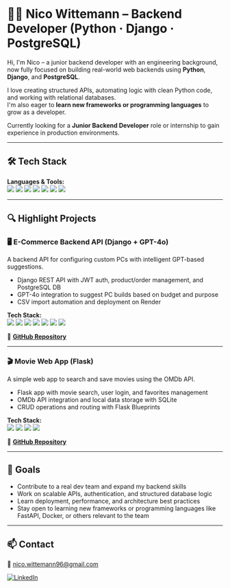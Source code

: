 # 👨‍💻 Nico Wittemann – Backend Developer (Python · Django · PostgreSQL)

Hi, I'm Nico – a junior backend developer with an engineering background, now fully focused on building real-world web backends using **Python**, **Django**, and **PostgreSQL**.

I love creating structured APIs, automating logic with clean Python code, and working with relational databases.  
I'm also eager to **learn new frameworks or programming languages** to grow as a developer.

Currently looking for a **Junior Backend Developer** role or internship to gain experience in production environments.

---

## 🛠️ Tech Stack

**Languages & Tools:**  
<img src="https://img.shields.io/badge/Python-3776AB?style=flat&logo=python&logoColor=white"/>
<img src="https://img.shields.io/badge/Django-092E20?style=flat&logo=django&logoColor=white"/>
<img src="https://img.shields.io/badge/Flask-000000?style=flat&logo=flask&logoColor=white"/>
<img src="https://img.shields.io/badge/PostgreSQL-4169E1?style=flat&logo=postgresql&logoColor=white"/>
<img src="https://img.shields.io/badge/Postman-FF6C37?style=flat&logo=postman&logoColor=white"/>
<img src="https://img.shields.io/badge/Git-F05032?style=flat&logo=git&logoColor=white"/>
<img src="https://img.shields.io/badge/REST-API-green?style=flat"/>

---

## 🔍 Highlight Projects

### 🖥️ E-Commerce Backend API (Django + GPT-4o)  
A backend API for configuring custom PCs with intelligent GPT-based suggestions.

- Django REST API with JWT auth, product/order management, and PostgreSQL DB  
- GPT-4o integration to suggest PC builds based on budget and purpose  
- CSV import automation and deployment on Render

**Tech Stack:**  
<img src="https://img.shields.io/badge/Python-3776AB?style=flat&logo=python&logoColor=white"/>
<img src="https://img.shields.io/badge/Django-092E20?style=flat&logo=django&logoColor=white"/>
<img src="https://img.shields.io/badge/PostgreSQL-4169E1?style=flat&logo=postgresql&logoColor=white"/>
<img src="https://img.shields.io/badge/REST-API-green?style=flat"/>
<img src="https://img.shields.io/badge/JWT-000000?style=flat"/>
<img src="https://img.shields.io/badge/GPT4o-black?style=flat"/>
<img src="https://img.shields.io/badge/Render-46E3B7?style=flat"/>

🔗 [**GitHub Repository**](https://github.com/nico-wittemann/django_pc_webshop_api)

---

### 🎬 Movie Web App (Flask)  
A simple web app to search and save movies using the OMDb API.

- Flask app with movie search, user login, and favorites management  
- OMDb API integration and local data storage with SQLite  
- CRUD operations and routing with Flask Blueprints

**Tech Stack:**  
<img src="https://img.shields.io/badge/Python-3776AB?style=flat&logo=python&logoColor=white"/>
<img src="https://img.shields.io/badge/Flask-000000?style=flat&logo=flask&logoColor=white"/>
<img src="https://img.shields.io/badge/SQLite-003B57?style=flat&logo=sqlite&logoColor=white"/>
<img src="https://img.shields.io/badge/API--Development-blue?style=flat"/>

🔗 [**GitHub Repository**](https://github.com/nico-wittemann/MovieWeb_app)

---

## 🎯 Goals

- Contribute to a real dev team and expand my backend skills  
- Work on scalable APIs, authentication, and structured database logic  
- Learn deployment, performance, and architecture best practices  
- Stay open to learning new frameworks or programming languages like FastAPI, Docker, or others relevant to the team

---

## 📫 Contact

📧 nico.wittemann96@gmail.com  

[![LinkedIn](https://img.shields.io/badge/LinkedIn-blue?style=flat&logo=linkedin&logoColor=white)](https://www.linkedin.com/in/nico-wittemann)
